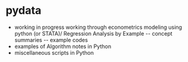 # pydata
- working in progress working through econometrics modeling using python (or STATA)/ Regression Analysis by Example
  -- concept summaries
  -- example codes
- examples of Algorithm notes in Python
- miscellaneous scripts in Python
